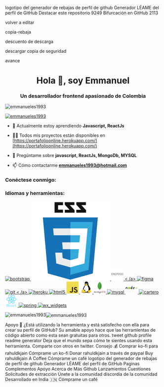 logotipo del generador de rebajas de perfil de github
Generador LÉAME del perfil de GitHub
Destacar este repositorio
9249
Bifurcación en GitHub
2113

volver a editar

copia-rebaja

descuento de descarga

descargar copia de seguridad

avance
<h1 align="center">Hola 👋, soy Emmanuel</h1>
<h3 align="center">Un desarrollador frontend apasionado de Colombia</h3>

<p align="left"> <img src=" https://komarev.com/ghpvc/?username=emmanueles1993&label=Profile%20views&color=0e75b6&style=flat" alt="emmanueles1993" /> </p>

<p align="left"> <a href="https:/ /github.com/ryo-ma/github-profile-trofeo"><img src="https://github-profile-trofeo.vercel.app/?username=emmanueles1993" alt="emmanueles1993" /></a > </p>

- 🌱 Actualmente estoy aprendiendo **Javascript, ReactJs**

- 👨‍💻 Todos mis proyectos están disponibles en [https://portafolioonline.herokuapp.com/](https://portafolioonline.herokuapp.com/)

- 💬 Pregúntame sobre **javascript, ReactJs, MongoDb, MYSQL**

- 📫 Cómo contactarme **emmanueles1993@hotmail.com**

<h3 align="left">Conéctese conmigo:</h3>
<p align="left">
</p>

<h3 align="left">Idiomas y herramientas:</h3>
<p align="left"> <a href="https://getbootstrap.com" target="_blank" rel="noreferrer"> <img src="https://raw.githubusercontent.com/devicons/devicon /master/icons/bootstrap/bootstrap-plain-wordmark.svg" alt="bootstrap" width="40" height="40"/> </a> <a href="https://www.w3schools.com /css/" target="_blank" rel="noreferrer"> <img src="https://raw.githubusercontent.com/devicons/devicon/master/icons/css3/css3-original-wordmark.svg" alt= "css3" ancho="40" altura="40"/> </a> <a href="https://expressjs.com" target="_blank" rel="noreferrer"> <img src="https://raw.githubusercontent.com/devicons/devicon/master/icons/express/express-original-wordmark.svg" alt="express" width="40" height="40"/> < /a> <a href="https://www.figma.com/" target="_blank" rel="noreferrer"> <img src="https://www.vectorlogo.zone/logos/figma/figma -icon.svg" alt="figma" ancho="40" altura="40"/> </a> <a href="https://git-scm.com/" target="_blank" rel=" noreferrer"> <img src="https://www.vectorlogo.zone/logos/git-scm/git-scm-icon.svg" alt="git" width="40" height="40"/> < /a> <a href="https://heroku.com" target="_blank" rel="noreferrer"> <img src="https://www.vectorlogo.zone/logos/heroku/heroku-icon.svg" alt="heroku" width=" 40" height="40"/> </a> <a href="https://www.w3.org/html/" target="_blank" rel="noreferrer"> <img src="https:/ /raw.githubusercontent.com/devicons/devicon/master/icons/html5/html5-original-wordmark.svg" alt="html5" width="40" height="40"/> </a> <a href= "https://developer.mozilla.org/en-US/docs/Web/JavaScript" target="_blank" rel="noreferrer"> <img src="https://raw.githubusercontent.com/devicons/devicon/master/icons/javascript/javascript-original.svg" alt="javascript" width="40" height="40"/> </a> <a href="https://www. linux.org/" target="_blank" rel="noreferrer"> <img src="https://raw.githubusercontent.com/devicons/devicon/master/icons/linux/linux-original.svg" alt=" linux" width="40" height="40"/> </a> <a href="https://www.mongodb.com/" target="_blank" rel="noreferrer"> <img src=" https://raw.githubusercontent.com/devicons/devicon/master/icons/mongodb/mongodb-original-wordmark.svg" alt="mongodb" width="40" height="40"/> </a><a href="https://www.mysql.com/" target="_blank" rel="noreferrer"> <img src="https://raw.githubusercontent.com/devicons/devicon/master/icons/ mysql/mysql-original-wordmark.svg" alt="mysql" width="40" height="40"/> </a> <a href="https://nodejs.org" target="_blank" rel ="noreferrer"> <img src="https://raw.githubusercontent.com/devicons/devicon/master/icons/nodejs/nodejs-original-wordmark.svg" alt="nodejs" width="40" height= "40"/> </a> <a href="https://postman.com" target="_blank" rel="noreferrer"> <img src="https://www.vectorlogo.zone/logos/getpostman/getpostman-icon.svg" alt="cartero" width="40" height="40"/> </a> <a href="https://reactjs.org/" target=" _blank" rel="noreferrer"> <img src="https://raw.githubusercontent.com/devicons/devicon/master/icons/react/react-original-wordmark.svg" alt="react" width="40 " height="40"/> </a> <a href="https://spring.io/" target="_blank" rel="noreferrer"> <img src="https://www.vectorlogo. zone/logos/springio/springio-icon.svg" alt="spring" width="40" height="40"/> </a> <a href="https://www.wxwidgets.org/"target="_blank" rel="noreferrer"> <img src="https://upload.wikimedia.org/wikipedia/commons/b/bb/WxWidgets.svg" alt="wx_widgets" width="40" height= "40"/> </a> </p>

<p><img align="left" src="https://github-readme-stats.vercel.app/api/top-langs?username=emmanueles1993&show_icons=true&locale=en&layout=compact" alt="emmanueles1993" /> </p>

<p> <img align="center" src="https://github-readme-stats.vercel.app/api?username=emmanueles1993&show_icons=true&locale=en" alt="emmanueles1993" /> </p>

Apoyo  🙏
¿Está utilizando la herramienta y está satisfecho con ella para crear su perfil de GitHub?
Su amable apoyo hace que las herramientas de código abierto como esta sean gratuitas para otros.
tweet github profile readme generator
Deja que el mundo sepa cómo te sientes usando esta herramienta. Comparte con otros en twitter.
Consejo 💰
Comprar ko-fi para rahuldkjain
Cómprame un ko-fi
Donar rahuldkjain a través de paypal
Buy rahuldkjain A Coffee
Cómprame un café
logotipo del generador de rebajas de perfil de github
Generador LÉAME del perfil de GitHub
Paginas
Complementos
Apoyo
Acerca de
Más
Github
Lanzamientos
Cuestiones
Solicitudes de extracción
Únete a la comunidad
discordia de la comunidad
Desarrollado en India 🇮🇳
Cómprame un café
